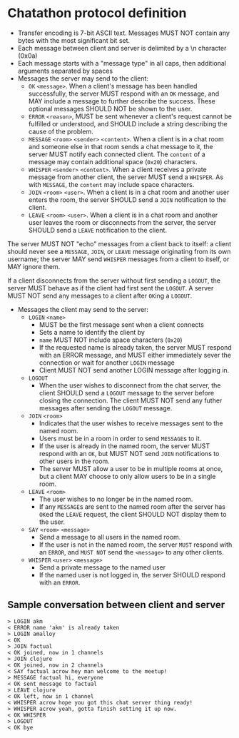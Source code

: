 # Chatathon protocol definition

- Transfer encoding is 7-bit ASCII text. Messages MUST NOT contain any bytes with the most significant bit set.
- Each message between client and server is delimited by a \n character (0x0a)
- Each message starts with a "message type" in all caps, then additional arguments separated by spaces
- Messages the server may send to the client:
  - `OK` `<message>`. When a client's message has been handled successfully, the server MUST respond with an `OK` message, and MAY include a message to further describe the success. These optional messages SHOULD NOT be shown to the user.
  - `ERROR` `<reason>`, MUST be sent whenever a client's request cannot be fulfilled or understood, and SHOULD include a string describing the cause of the problem.
  - `MESSAGE` `<room>` `<sender>` `<content>`. When a client is in a chat room and someone else in that room sends a chat message to it, the server MUST notify each connected client. The `content` of a message may contain additional space (`0x20`) characters.
  - `WHISPER` `<sender>` `<content>`. When a client receives a private message from another client, the server MUST send a `WHISPER`. As with `MESSAGE`, the `content` may include space characters.
  - `JOIN` `<room>` `<user>`. When a client is in a chat room and another user enters the room, the server SHOULD send a `JOIN` notification to the client.
  - `LEAVE` `<room>` `<user>`. When a client is in a chat room and another user leaves the room or disconnects from the server, the server SHOULD send a `LEAVE` notification to the client.

The server MUST NOT "echo" messages from a client back to itself: a client should never see a `MESSAGE`, `JOIN`, or `LEAVE` message originating from its own username; the server MAY send `WHISPER` messages from a client to itself, or MAY ignore them.

If a client disconnects from the server without first sending a `LOGOUT`, the server MUST behave as if the client had first sent the `LOGOUT`. A server MUST NOT send any messages to a client after `OK`ing a `LOGOUT`.

- Messages the client may send to the server:
  - `LOGIN` `<name>`
    - MUST be the first message sent when a client connects
    - Sets a name to identify the client by
    - `name` MUST NOT include space characters (`0x20`)
    - If the requested name is already taken, the server MUST respond with an ERROR message, and MUST either immediately sever the connection or wait for another `LOGIN` message
    - Client MUST NOT send another LOGIN message after logging in.
  - `LOGOUT`
    - When the user wishes to disconnect from the chat server, the client SHOULD send a `LOGOUT` message to the server before closing the connection. The client MUST NOT send any futher messages after sending the `LOGOUT` message.
  - `JOIN` `<room>`
    - Indicates that the user wishes to receive messages sent to the named room.
    - Users must be in a room in order to send `MESSAGE`s to it.
    - If the user is already in the named room, the server MUST respond with an `OK`, but MUST NOT send `JOIN` notifications to other users in the room.
    - The server MUST allow a user to be in multiple rooms at once, but a client MAY choose to only allow users to be in a single room.
  - `LEAVE` `<room>`
    - The user wishes to no longer be in the named room.
    - If any `MESSAGE`s are sent to the named room after the server has `OK`ed the `LEAVE` request, the client SHOULD NOT display them to the user.
  - `SAY` `<room>` `<message>`
    - Send a message to all users in the named room.
    - If the user is not in the named room, the server `MUST` respond with an `ERROR`, and `MUST NOT` send the `<message>` to any other clients.
  - `WHISPER` `<user>` `<message>`
    - Send a private message to the named user
    - If the named user is not logged in, the server SHOULD respond with an `ERROR`.

## Sample conversation between client and server

```text
> LOGIN akm
< ERROR name 'akm' is already taken
> LOGIN amalloy
< OK
> JOIN factual
< OK joined, now in 1 channels
> JOIN clojure
< OK joined, now in 2 channels
< SAY factual acrow hey man welcome to the meetup!
> MESSAGE factual hi, everyone
< OK sent message to factual
> LEAVE clojure
< OK left, now in 1 channel
< WHISPER acrow hope you got this chat server thing ready!
> WHISPER acrow yeah, gotta finish setting it up now.
< OK WHISPER
> LOGOUT
< OK bye
```
